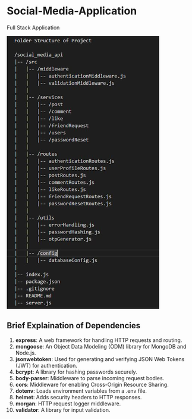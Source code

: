 # Social-Media-Application
Full Stack Application

![Folder-Structure](./public/images/folder_structure.JPG)

## Brief Explaination of Dependencies
1. **express**: A web framework for handling HTTP requests and routing.
2. **mongoose**: An Object Data Modeling (ODM) library for MongoDB and Node.js.
3. **jsonwebtoken**: Used for generating and verifying JSON Web Tokens (JWT) for authentication.
4. **bcrypt**: A library for hashing passwords securely.
5. **body-parser**: Middleware to parse incoming request bodies.
6. **cors**: Middleware for enabling Cross-Origin Resource Sharing.
7. **dotenv**: Loads environment variables from a .env file.
8. **helmet**: Adds security headers to HTTP responses.
9. **morgan**: HTTP request logger middleware.
10. **validator**: A library for input validation.